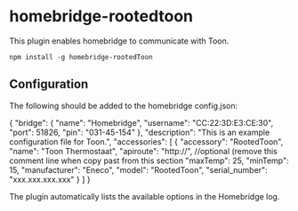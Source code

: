 # homebridge-rootedtoon
This plugin enables homebridge to communicate with Toon.

`npm install -g homebridge-rootedToon`

## Configuration
The following should be added to the homebridge config.json:

{
    "bridge": {
        "name": "Homebridge",
        "username": "CC:22:3D:E3:CE:30",
        "port": 51826,
        "pin": "031-45-154"
    },
    "description": "This is an example configuration file for Toon.",
    "accessories": [
        {
            "accessory": "RootedToon",
            "name": "Toon Thermostaat",
            "apiroute": "http://<YOURROOTEDTOONIP>",
            //optional (remove this comment line when copy past from this section
            "maxTemp": 25,
            "minTemp": 15,
            "manufacturer": "Eneco",
            "model": "RootedToon",
            "serial_number": "xxx.xxx.xxx.xxx"
        }
    ]
}

The plugin automatically lists the available options in the Homebridge log.
